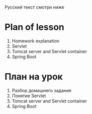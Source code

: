 Русский текст смотри ниже

# Plan of lesson <br/>
1. Homework explanation  <br/>
2. Servlet  <br/>
3. Tomcat server and Servlet container  <br/>
4. Spring Boot  <br/>


# План на урок <br/>
1. Разбор домашнего задания  <br/>
2. Понятие Servlet  <br/>
3. Tomcat server and Servlet container  <br/>
4. Spring Boot  <br/>
